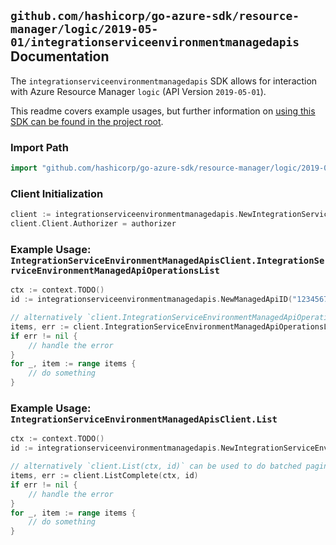 
## `github.com/hashicorp/go-azure-sdk/resource-manager/logic/2019-05-01/integrationserviceenvironmentmanagedapis` Documentation

The `integrationserviceenvironmentmanagedapis` SDK allows for interaction with Azure Resource Manager `logic` (API Version `2019-05-01`).

This readme covers example usages, but further information on [using this SDK can be found in the project root](https://github.com/hashicorp/go-azure-sdk/tree/main/docs).

### Import Path

```go
import "github.com/hashicorp/go-azure-sdk/resource-manager/logic/2019-05-01/integrationserviceenvironmentmanagedapis"
```


### Client Initialization

```go
client := integrationserviceenvironmentmanagedapis.NewIntegrationServiceEnvironmentManagedApisClientWithBaseURI("https://management.azure.com")
client.Client.Authorizer = authorizer
```


### Example Usage: `IntegrationServiceEnvironmentManagedApisClient.IntegrationServiceEnvironmentManagedApiOperationsList`

```go
ctx := context.TODO()
id := integrationserviceenvironmentmanagedapis.NewManagedApiID("12345678-1234-9876-4563-123456789012", "example-resource-group", "integrationServiceEnvironmentName", "apiName")

// alternatively `client.IntegrationServiceEnvironmentManagedApiOperationsList(ctx, id)` can be used to do batched pagination
items, err := client.IntegrationServiceEnvironmentManagedApiOperationsListComplete(ctx, id)
if err != nil {
	// handle the error
}
for _, item := range items {
	// do something
}
```


### Example Usage: `IntegrationServiceEnvironmentManagedApisClient.List`

```go
ctx := context.TODO()
id := integrationserviceenvironmentmanagedapis.NewIntegrationServiceEnvironmentID("12345678-1234-9876-4563-123456789012", "example-resource-group", "integrationServiceEnvironmentName")

// alternatively `client.List(ctx, id)` can be used to do batched pagination
items, err := client.ListComplete(ctx, id)
if err != nil {
	// handle the error
}
for _, item := range items {
	// do something
}
```

